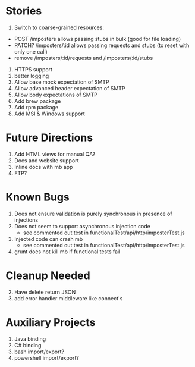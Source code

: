 Stories
=======

1. Switch to coarse-grained resources:
  - POST /imposters allows passing stubs in bulk (good for file loading)
  - PATCH? /imposters/:id allows passing requests and stubs (to reset with only one call)
  - remove /imposters/:id/requests and /imposters/:id/stubs
1. HTTPS support
2. better logging
3. Allow base mock expectation of SMTP
4. Allow advanced header expectation of SMTP
5. Allow body expectations of SMTP
6. Add brew package
7. Add rpm package
8. Add MSI & Windows support

Future Directions
=================
1. Add HTML views for manual QA?
2. Docs and website support
3. Inline docs with mb app
4. FTP?

Known Bugs
==========
1. Does not ensure validation is purely synchronous in presence of injections
2. Does not seem to support asynchronous injection code
    - see commented out test in functionalTest/api/http/imposterTest.js
2. Injected code can crash mb
    - see commented out test in functionalTest/api/http/imposterTest.js
3. grunt does not kill mb if functional tests fail

Cleanup Needed
==============
2. Have delete return JSON
5. add error handler middleware like connect's

Auxiliary Projects
==================
1. Java binding
2. C# binding
3. bash import/export?
4. powershell import/export?
